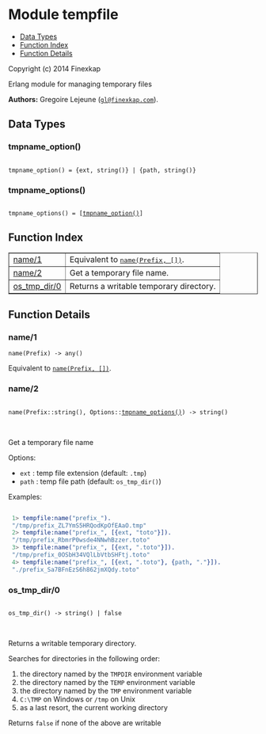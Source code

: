 

# Module tempfile #
* [Data Types](#types)
* [Function Index](#index)
* [Function Details](#functions)

Copyright (c) 2014 Finexkap

Erlang module for managing temporary files

__Authors:__ Gregoire Lejeune ([`gl@finexkap.com`](mailto:gl@finexkap.com)).

<a name="types"></a>

## Data Types ##




### <a name="type-tmpname_option">tmpname_option()</a> ###



<pre><code>
tmpname_option() = {ext, string()} | {path, string()}
</code></pre>





### <a name="type-tmpname_options">tmpname_options()</a> ###



<pre><code>
tmpname_options() = [<a href="#type-tmpname_option">tmpname_option()</a>]
</code></pre>


<a name="index"></a>

## Function Index ##


<table width="100%" border="1" cellspacing="0" cellpadding="2" summary="function index"><tr><td valign="top"><a href="#name-1">name/1</a></td><td>Equivalent to <a href="#name-2"><tt>name(Prefix, [])</tt></a>.</td></tr><tr><td valign="top"><a href="#name-2">name/2</a></td><td> 
Get a temporary file name.</td></tr><tr><td valign="top"><a href="#os_tmp_dir-0">os_tmp_dir/0</a></td><td> 
Returns a writable temporary directory.</td></tr></table>


<a name="functions"></a>

## Function Details ##

<a name="name-1"></a>

### name/1 ###

`name(Prefix) -> any()`

Equivalent to [`name(Prefix, [])`](#name-2).
<a name="name-2"></a>

### name/2 ###


<pre><code>
name(Prefix::string(), Options::<a href="#type-tmpname_options">tmpname_options()</a>) -&gt; string()
</code></pre>
<br />


 
Get a temporary file name



Options:



* `ext` : temp file extension (default: `.tmp`)
* `path` : temp file path (default: `os_tmp_dir()`)



Examples:



```erlang

 1> tempfile:name("prefix_").
 "/tmp/prefix_ZL7YmS5HRQodKpOfEAaO.tmp"
 2> tempfile:name("prefix_", [{ext, "toto"}]).
 "/tmp/prefix_RbmrP0wsde4NNwhBzzer.toto"
 3> tempfile:name("prefix_", [{ext, ".toto"}]).
 "/tmp/prefix_0OSbH34VQlLbVtbSHFtj.toto"
 4> tempfile:name("prefix_", [{ext, ".toto"}, {path, "."}]).
 "./prefix_Sa7BFnEzS6h862jmXQdy.toto"
```

<a name="os_tmp_dir-0"></a>

### os_tmp_dir/0 ###


<pre><code>
os_tmp_dir() -&gt; string() | false
</code></pre>
<br />


 
Returns a writable temporary directory.



Searches for directories in the following order:



1. the directory named by the `TMPDIR` environment variable
2. the directory named by the `TEMP` environment variable
3. the directory named by the `TMP` environment variable
4. `C:\TMP` on Windows or `/tmp` on Unix 
5. as a last resort, the current working directory


Returns `false` if none of the above are writable
